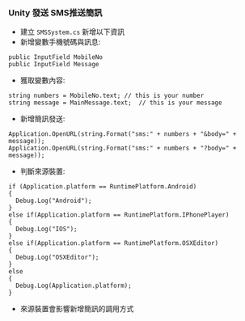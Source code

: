 ### Unity 發送 SMS推送簡訊    

* 建立 `SMSSystem.cs` 新增以下資訊          
* 新增變數手機號碼與訊息:    
```
public InputField MobileNo
public InputField Message
```    
* 獲取變數內容:       
```
string numbers = MobileNo.text; // this is your number
string message = MainMessage.text;  // this is your message
```
* 新增簡訊發送:     
```
Application.OpenURL(string.Format("sms:" + numbers + "&body=" + message));    
Application.OpenURL(string.Format("sms:" + numbers + "?body=" + message));
```
* 判斷來源裝置:       
```
if (Application.platform == RuntimePlatform.Android)
{
  Debug.Log("Android");
}
else if(Application.platform == RuntimePlatform.IPhonePlayer)
{
  Debug.Log("IOS");
}
else if(Application.platform == RuntimePlatform.OSXEditor)
{
  Debug.Log("OSXEditor");
}
else
{
  Debug.Log(Application.platform);
}
```
* 來源裝置會影響新增簡訊的調用方式    



